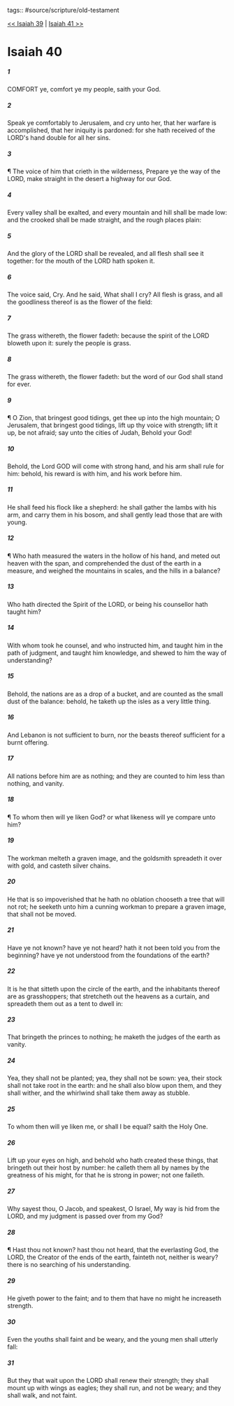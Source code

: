 tags:: #source/scripture/old-testament

[<< Isaiah 39](/old-testament/23_Isaiah/Isaiah_39.md) | [Isaiah 41 >>](/old-testament/23_Isaiah/Isaiah_41.md)

# Isaiah 40

##### 1

COMFORT ye, comfort ye my people, saith your God.

##### 2

Speak ye comfortably to Jerusalem, and cry unto her, that her warfare is accomplished, that her iniquity is pardoned: for she hath received of the LORD's hand double for all her sins.

##### 3

¶ The voice of him that crieth in the wilderness, Prepare ye the way of the LORD, make straight in the desert a highway for our God.

##### 4

Every valley shall be exalted, and every mountain and hill shall be made low: and the crooked shall be made straight, and the rough places plain:

##### 5

And the glory of the LORD shall be revealed, and all flesh shall see it together: for the mouth of the LORD hath spoken it.

##### 6

The voice said, Cry. And he said, What shall I cry? All flesh is grass, and all the goodliness thereof is as the flower of the field:

##### 7

The grass withereth, the flower fadeth: because the spirit of the LORD bloweth upon it: surely the people is grass.

##### 8

The grass withereth, the flower fadeth: but the word of our God shall stand for ever.

##### 9

¶ O Zion, that bringest good tidings, get thee up into the high mountain; O Jerusalem, that bringest good tidings, lift up thy voice with strength; lift it up, be not afraid; say unto the cities of Judah, Behold your God!

##### 10

Behold, the Lord GOD will come with strong hand, and his arm shall rule for him: behold, his reward is with him, and his work before him.

##### 11

He shall feed his flock like a shepherd: he shall gather the lambs with his arm, and carry them in his bosom, and shall gently lead those that are with young.

##### 12

¶ Who hath measured the waters in the hollow of his hand, and meted out heaven with the span, and comprehended the dust of the earth in a measure, and weighed the mountains in scales, and the hills in a balance?

##### 13

Who hath directed the Spirit of the LORD, or being his counsellor hath taught him?

##### 14

With whom took he counsel, and who instructed him, and taught him in the path of judgment, and taught him knowledge, and shewed to him the way of understanding?

##### 15

Behold, the nations are as a drop of a bucket, and are counted as the small dust of the balance: behold, he taketh up the isles as a very little thing.

##### 16

And Lebanon is not sufficient to burn, nor the beasts thereof sufficient for a burnt offering.

##### 17

All nations before him are as nothing; and they are counted to him less than nothing, and vanity.

##### 18

¶ To whom then will ye liken God? or what likeness will ye compare unto him?

##### 19

The workman melteth a graven image, and the goldsmith spreadeth it over with gold, and casteth silver chains.

##### 20

He that is so impoverished that he hath no oblation chooseth a tree that will not rot; he seeketh unto him a cunning workman to prepare a graven image, that shall not be moved.

##### 21

Have ye not known? have ye not heard? hath it not been told you from the beginning? have ye not understood from the foundations of the earth?

##### 22

It is he that sitteth upon the circle of the earth, and the inhabitants thereof are as grasshoppers; that stretcheth out the heavens as a curtain, and spreadeth them out as a tent to dwell in:

##### 23

That bringeth the princes to nothing; he maketh the judges of the earth as vanity.

##### 24

Yea, they shall not be planted; yea, they shall not be sown: yea, their stock shall not take root in the earth: and he shall also blow upon them, and they shall wither, and the whirlwind shall take them away as stubble.

##### 25

To whom then will ye liken me, or shall I be equal? saith the Holy One.

##### 26

Lift up your eyes on high, and behold who hath created these things, that bringeth out their host by number: he calleth them all by names by the greatness of his might, for that he is strong in power; not one faileth.

##### 27

Why sayest thou, O Jacob, and speakest, O Israel, My way is hid from the LORD, and my judgment is passed over from my God?

##### 28

¶ Hast thou not known? hast thou not heard, that the everlasting God, the LORD, the Creator of the ends of the earth, fainteth not, neither is weary? there is no searching of his understanding.

##### 29

He giveth power to the faint; and to them that have no might he increaseth strength.

##### 30

Even the youths shall faint and be weary, and the young men shall utterly fall:

##### 31

But they that wait upon the LORD shall renew their strength; they shall mount up with wings as eagles; they shall run, and not be weary; and they shall walk, and not faint.
